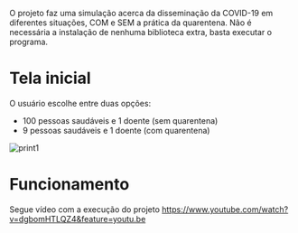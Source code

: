 O projeto faz uma simulação acerca da disseminação da COVID-19 em diferentes situações, COM e SEM a prática da quarentena.
Não é necessária a instalação de nenhuma biblioteca extra, basta executar o programa.


# Tela inicial
O usuário escolhe entre duas opções:
- 100 pessoas saudáveis e 1 doente (sem quarentena)
- 9 pessoas saudáveis e 1 doente (com quarentena)  
  
![print1](https://user-images.githubusercontent.com/56837996/90295131-85b8e300-de5e-11ea-8c65-c91e2b77a9fd.png)

# Funcionamento
Segue vídeo com a execução do projeto
https://www.youtube.com/watch?v=dgbomHTLQZ4&feature=youtu.be
